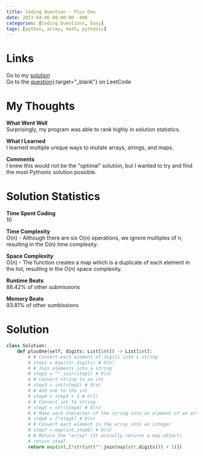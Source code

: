 ```yaml
---
title: Coding Question - Plus One
date: 2023-04-06 00:00:00 -400
categories: [Coding Questions, Easy]
tags: [python, array, math, pythonic]
---
```


# Links  

Go to my [solution](#solution)  
Go to the [question](https://leetcode.com/problems/plus-one/){:target="_blank"} on LeetCode  

# My Thoughts  

**What Went Well**  
Surprisingly, my program was able to rank highly in solution statistics.

**What I Learned**  
I learned multiple unique ways to mutate arrays, strings, and maps.

**Comments**  
I knew this would not be the "optimal" solution, but I wanted to try and find the most Pythonic solution possible.

# Solution Statistics  

**Time Spent Coding**  
10

**Time Complexity**  
O(n) - Although there are six O(n) operations, we ignore multiples of n, resulting in the O(n) time complexity.

**Space Complexity**  
O(n) - The function creates a map which is a duplicate of each element in the list, resulting in the O(n) space complexity.

**Runtime Beats**  
88.42% of other submissions  

**Memory Beats**  
93.81% of other sumbissions  

# Solution  

```python
class Solution:
    def plusOne(self, digits: List[int]) -> List[int]:
        # # Convert each element of digits into a string
        # step1 = map(str,digits) # O(n)
        # # Join elements into a string
        # step2 = "".join(step1) # O(n)
        # # Convert string to an int
        # step3 = int(step2) # O(n)
        # # Add one to the int
        # step4 = step3 + 1 # O(1)
        # # Convert int to string
        # step5 = str(step4) # O(n)
        # # Make each character of the string into an element of an array
        # step6 = [*step5] # O(n)
        # # Convert each element in the array into an integer
        # step7 = map(int,step6) # O(n)
        # # Return the "array" (It actually returns a map object)
        # return step7
        return map(int,[*str(int("".join(map(str,digits))) + 1)])
```
